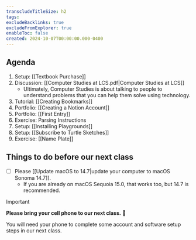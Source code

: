```yaml
---
transcludeTitleSize: h2
tags:
excludeBacklinks: true
excludeFromExplorer: true
enableToc: false
created: 2024-10-07T00:00:00.000-0400
---
```

## Agenda
1. Setup: [[Textbook Purchase]]
2. Discussion: [[Computer Studies at LCS.pdf|Computer Studies at LCS]]
	- Ultimately, Computer Studies is about talking to people to understand problems that you can help them solve using technology.
4. Tutorial: [[Creating Bookmarks]]
1. Portfolio: [[Creating a Notion Account]]
1. Portfolio: [[First Entry]]
6. Exercise: Parsing Instructions
7. Setup: [[Installing Playgrounds]]
8. Setup: [[Subscribe to Turtle Sketches]]
9. Exercise: [[Name Plate]]
	
## Things to do before our next class
- [ ] Please [[Update macOS to 14.7|update your computer to macOS Sonoma 14.7]].
	- If you are already on macOS Sequoia 15.0, that works too, but 14.7 is recommended.

> [!IMPORTANT]
> 
> **Please bring your cell phone to our next class.** 📲
> 
> You will need your phone to complete some account and software setup steps in our next class.